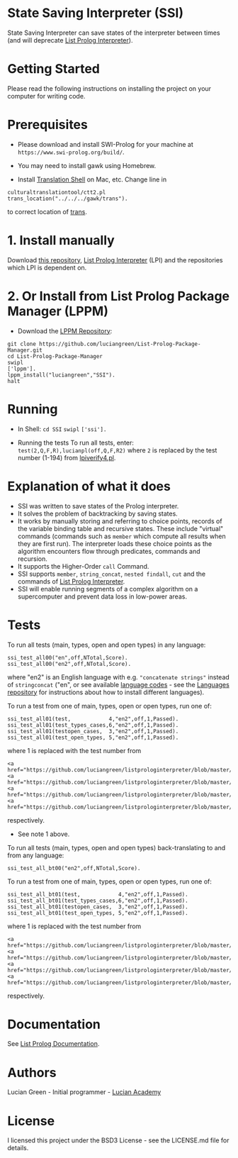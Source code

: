 # State Saving Interpreter (SSI)

State Saving Interpreter can save states of the interpreter between times (and will deprecate <a href="https://github.com/luciangreen/listprologinterpreter">List Prolog Interpreter</a>).

# Getting Started

Please read the following instructions on installing the project on your computer for writing code.

# Prerequisites

* Please download and install SWI-Prolog for your machine at `https://www.swi-prolog.org/build/`.

* You may need to install gawk using Homebrew.

* Install <a href="https://github.com/soimort/translate-shell">Translation Shell</a> on Mac, etc.
Change line in
```
culturaltranslationtool/ctt2.pl
trans_location("../../../gawk/trans").
```
to correct location of <a href="https://github.com/soimort/translate-shell">trans</a>.

# 1. Install manually

Download <a href="http://github.com/luciangreen/SSI/">this repository</a>, <a href="http://github.com/luciangreen/listprologinterpreter/">List Prolog Interpreter</a> (LPI) and the repositories which LPI is dependent on.

# 2. Or Install from List Prolog Package Manager (LPPM)

* Download the <a href="https://github.com/luciangreen/List-Prolog-Package-Manager">LPPM Repository</a>:

```
git clone https://github.com/luciangreen/List-Prolog-Package-Manager.git
cd List-Prolog-Package-Manager
swipl
['lppm'].
lppm_install("luciangreen","SSI").
halt
```

# Running

* In Shell:
`cd SSI`
`swipl`
`['ssi'].`    

* Running the tests
To run all tests, enter:
`test(2,Q,F,R),lucianpl(off,Q,F,R2)`
where `2` is replaced by the test number (1-194) from <a href="https://github.com/luciangreen/listprologinterpreter/blob/master/lpiverify4.pl">lpiverify4.pl</a>.

# Explanation of what it does

* SSI was written to save states of the Prolog interpreter. 
* It solves the problem of backtracking by saving states.
* It works by manually storing and referring to choice points, records of the variable binding table and recursive states. These include "virtual" commands (commands such as `member` which compute all results when they are first run). The interpreter loads these choice points as the algorithm encounters flow through predicates, commands and recursion.
* It supports the Higher-Order `call` Command.
* SSI supports `member`, `string_concat`, `nested findall`, `cut` and the commands of <a href="https://github.com/luciangreen/listprologinterpreter/blob/master/LPI_docs.md">List Prolog Interpreter</a>.
* SSI will enable running segments of a complex algorithm on a supercomputer and prevent data loss in low-power areas.

# Tests

To run all tests (main, types, open and open types) in any language:
```
ssi_test_all00("en",off,NTotal,Score).
ssi_test_all00("en2",off,NTotal,Score).
```
where "en2" is an English language with e.g. `"concatenate strings"` instead of `stringconcat` ("en", or see available <a href="https://github.com/soimort/translate-shell">language codes</a> - see the <a href="https://github.com/luciangreen/Languages"> Languages repository</a> for instructions about how to install different languages).

To run a test from one of main, types, open or open types, run one of:
```
ssi_test_all01(test,            4,"en2",off,1,Passed).
ssi_test_all01(test_types_cases,6,"en2",off,1,Passed).
ssi_test_all01(testopen_cases,  3,"en2",off,1,Passed).
ssi_test_all01(test_open_types, 5,"en2",off,1,Passed).
```
where 1 is replaced with the test number from
```
<a href="https://github.com/luciangreen/listprologinterpreter/blob/master/lpiverify4.pl">lpiverify4.pl</a>
<a href="https://github.com/luciangreen/listprologinterpreter/blob/master/lpiverify4_types.pl">lpiverify4_types.pl</a>
<a href="https://github.com/luciangreen/listprologinterpreter/blob/master/lpiverify4_open.pl">lpiverify4_open.pl</a>
<a href="https://github.com/luciangreen/listprologinterpreter/blob/master/lpiverify4_open_types.pl">lpiverify4_open_types.pl</a>
```
respectively.

* See note 1 above.

To run all tests (main, types, open and open types) back-translating to and from any language:
```
ssi_test_all_bt00("en2",off,NTotal,Score).
```

To run a test from one of main, types, open or open types, run one of:
```
ssi_test_all_bt01(test,            4,"en2",off,1,Passed).
ssi_test_all_bt01(test_types_cases,6,"en2",off,1,Passed).
ssi_test_all_bt01(testopen_cases,  3,"en2",off,1,Passed).
ssi_test_all_bt01(test_open_types, 5,"en2",off,1,Passed).
```
where 1 is replaced with the test number from
```
<a href="https://github.com/luciangreen/listprologinterpreter/blob/master/lpiverify4.pl">lpiverify4.pl</a>
<a href="https://github.com/luciangreen/listprologinterpreter/blob/master/lpiverify4_types.pl">lpiverify4_types.pl</a>
<a href="https://github.com/luciangreen/listprologinterpreter/blob/master/lpiverify4_open.pl">lpiverify4_open.pl</a>
<a href="https://github.com/luciangreen/listprologinterpreter/blob/master/lpiverify4_open_types.pl">lpiverify4_open_types.pl</a>
```
respectively.

# Documentation

See <a href="https://github.com/luciangreen/listprologinterpreter/blob/master/LPI_docs.md">List Prolog Documentation</a>.

# Authors

Lucian Green - Initial programmer - <a href="https://www.lucianacademy.com/">Lucian Academy</a>

# License

I licensed this project under the BSD3 License - see the LICENSE.md file for details.
